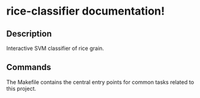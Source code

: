 # rice-classifier documentation!

## Description

Interactive SVM classifier of rice grain.

## Commands

The Makefile contains the central entry points for common tasks related to this project.

